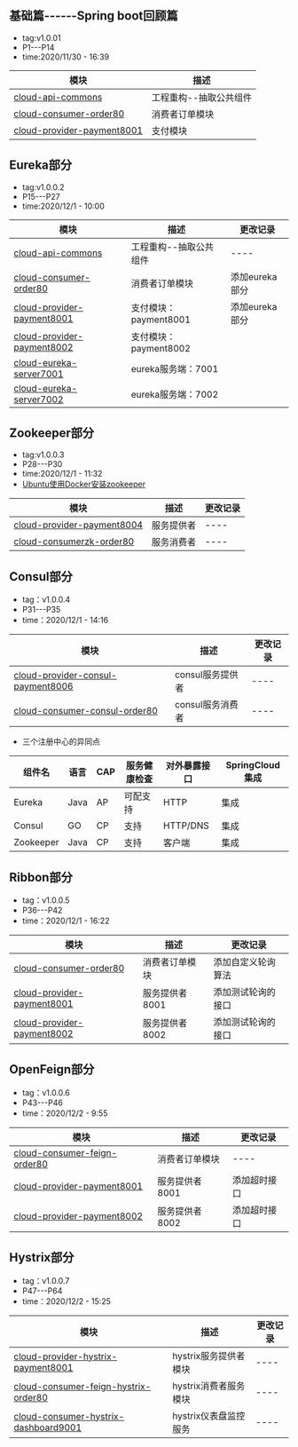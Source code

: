 ## 基础篇------Spring boot回顾篇
* tag:v1.0.01
* P1---P14
* time:2020/11/30 - 16:39

| 模块                                                      | 描述                   |
| --------------------------------------------------------- | ---------------------- |
| [cloud-api-commons](/cloud-api-commons)                   | 工程重构--抽取公共组件 |
| [cloud-consumer-order80](/cloud-consumer-order80)         | 消费者订单模块         |
| [cloud-provider-payment8001](/cloud-provider-payment8001) | 支付模块               |

## Eureka部分
* tag:v1.0.0.2
* P15---P27 
* time:2020/12/1 - 10:00

| 模块                                                      | 描述                   | 更改记录       |
| --------------------------------------------------------- | ---------------------- | -------------- |
| [cloud-api-commons](/cloud-api-commons)                   | 工程重构--抽取公共组件 | ----           |
| [cloud-consumer-order80](/cloud-consumer-order80)         | 消费者订单模块         | 添加eureka部分 |
| [cloud-provider-payment8001](/cloud-provider-payment8001) | 支付模块：payment8001  | 添加eureka部分 |
| [cloud-provider-payment8002](/cloud-provider-payment8002) | 支付模块：payment8002  |                |
| [cloud-eureka-server7001](/cloud-eureka-server7001)       | eureka服务端：7001     |                |
| [cloud-eureka-server7002](/cloud-eureka-server7002)       | eureka服务端：7002     |                |

## Zookeeper部分
* tag:v1.0.0.3
* P28---P30   
* time:2020/12/1 - 11:32
* [Ubuntu使用Docker安装zookeeper](/cloud-provider-payment8004)

| 模块                                                      | 描述       | 更改记录 |
| --------------------------------------------------------- | ---------- | -------- |
| [cloud-provider-payment8004](/cloud-provider-payment8004) | 服务提供者 | ----     |
| [cloud-consumerzk-order80](/cloud-consumerzk-order80)     | 服务消费者 | ----     |

## Consul部分

* tag：v1.0.0.4
* P31---P35
* time：2020/12/1 - 14:16

| 模块                                                         | 描述             | 更改记录 |
| ------------------------------------------------------------ | ---------------- | -------- |
| [cloud-provider-consul-payment8006](/cloud-provider-consul-payment8006) | consul服务提供者 | ----     |
| [cloud-consumer-consul-order80](/cloud-consumer-consul-order80) | consul服务消费者 | ----     |

* 三个注册中心的异同点

| 组件名    | 语言 | CAP  | 服务健康检查 | 对外暴露接口 | SpringCloud集成 |
| --------- | ---- | ---- | ------------ | ------------ | --------------- |
| Eureka    | Java | AP   | 可配支持     | HTTP         | 集成            |
| Consul    | GO   | CP   | 支持         | HTTP/DNS     | 集成            |
| Zookeeper | Java | CP   | 支持         | 客户端       | 集成            |

## Ribbon部分

* tag：v1.0.0.5
* P36---P42
* time：2020/12/1 - 16:22

| 模块                                                      | 描述           | 更改记录           |
| --------------------------------------------------------- | -------------- | ------------------ |
| [cloud-consumer-order80](/cloud-consumer-order80)         | 消费者订单模块 | 添加自定义轮询算法 |
| [cloud-provider-payment8001](/cloud-provider-payment8001) | 服务提供者8001 | 添加测试轮询的接口 |
| [cloud-provider-payment8002](/cloud-provider-payment8002) | 服务提供者8002 | 添加测试轮询的接口 |



## OpenFeign部分

* tag：v1.0.0.6
* P43---P46
* time：2020/12/2 - 9:55

| 模块                                                         | 描述           | 更改记录     |
| ------------------------------------------------------------ | -------------- | ------------ |
| [cloud-consumer-feign-order80](/cloud-consumer-feign-order80) | 消费者订单模块 | ----         |
| [cloud-provider-payment8001](/cloud-provider-payment8001)    | 服务提供者8001 | 添加超时接口 |
| [cloud-provider-payment8002](/cloud-provider-payment8002)    | 服务提供者8002 | 添加超时接口 |

## Hystrix部分

* tag：v1.0.0.7
* P47---P64
* time：2020/12/2 - 15:25

| 模块                                                         | 描述                  | 更改记录 |
| ------------------------------------------------------------ | --------------------- | -------- |
| [cloud-provider-hystrix-payment8001](/cloud-provider-hystrix-payment8001) | hystrix服务提供者模块 | ----     |
| [cloud-consumer-feign-hystrix-order80](/cloud-consumer-feign-hystrix-order80) | hystrix消费者服务模块 | ----     |
| [cloud-consumer-hystrix-dashboard9001](/cloud-consumer-hystrix-dashboard9001) | hystrix仪表盘监控服务 | ----     |
